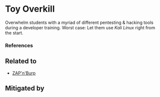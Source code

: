 # Toy Overkill

Overwhelm students with a myriad of different pentesting & hacking tools
during a developer training. Worst case: Let them use _Kali Linux_ right
from the start.

### References

## Related to

* [ZAP'n'Burp](ZAPnBurp.md)

## Mitigated by
